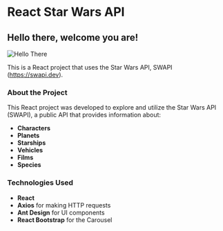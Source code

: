 # React Star Wars API

## Hello there, welcome you are!
![Hello There](https://www.giantfreakinrobot.com/wp-content/uploads/2022/10/hellothere.gif)

This is a React project that uses the Star Wars API, SWAPI (https://swapi.dev).

### About the Project
This React project was developed to explore and utilize the Star Wars API (SWAPI), a public API that provides information about:
- **Characters**
- **Planets**
- **Starships**
- **Vehicles**
- **Films**
- **Species**

### Technologies Used
- **React**
- **Axios** for making HTTP requests
- **Ant Design** for UI components
- **React Bootstrap** for the Carousel